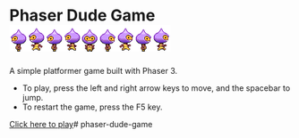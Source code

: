 # Phaser Dude Game ![dude](public/assets/dude.png)

A simple platformer game built with Phaser 3.

- To play, press the left and right arrow keys to move, and the spacebar to jump.
- To restart the game, press the F5 key.

[Click here to play](...)# phaser-dude-game
